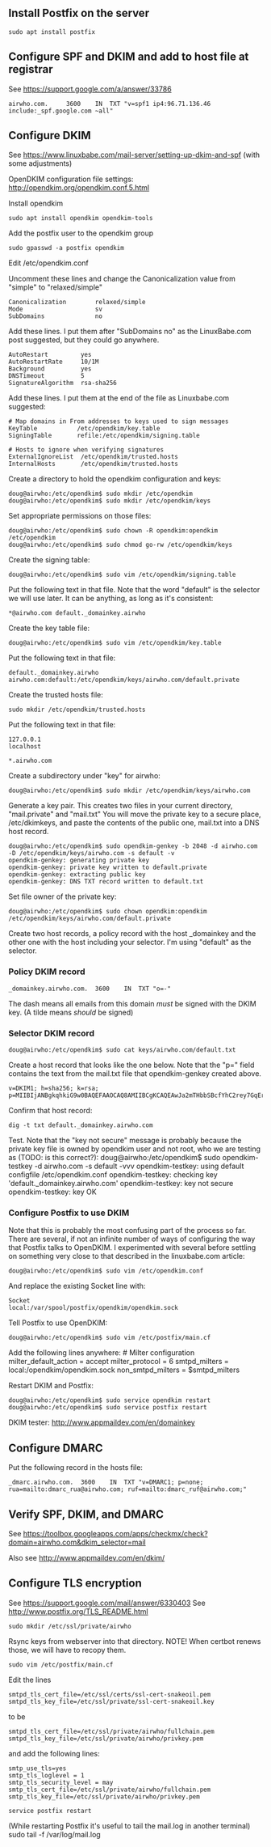 
## Install Postfix on the server

    sudo apt install postfix


## Configure SPF and DKIM and add to host file at registrar

See https://support.google.com/a/answer/33786

    airwho.com.		3600	IN	TXT	"v=spf1 ip4:96.71.136.46 include:_spf.google.com ~all"


## Configure DKIM

See https://www.linuxbabe.com/mail-server/setting-up-dkim-and-spf (with some adjustments)

OpenDKIM configuration file settings: http://opendkim.org/opendkim.conf.5.html

Install opendkim

    sudo apt install opendkim opendkim-tools

Add the postfix user to the opendkim group

    sudo gpasswd -a postfix opendkim

Edit /etc/opendkim.conf

Uncomment these lines and change the Canonicalization value from "simple" to "relaxed/simple"

    Canonicalization        relaxed/simple
    Mode                    sv
    SubDomains              no

Add these lines.  I put them after "SubDomains no" as the LinuxBabe.com post suggested, but they could go anywhere.

    AutoRestart         yes
    AutoRestartRate     10/1M
    Background          yes
    DNSTimeout          5
    SignatureAlgorithm  rsa-sha256

Add these lines.  I put them at the end of the file as Linuxbabe.com suggested:

    # Map domains in From addresses to keys used to sign messages
    KeyTable           /etc/opendkim/key.table
    SigningTable       refile:/etc/opendkim/signing.table

    # Hosts to ignore when verifying signatures
    ExternalIgnoreList  /etc/opendkim/trusted.hosts
    InternalHosts       /etc/opendkim/trusted.hosts

Create a directory to hold the opendkim configuration and keys:

    doug@airwho:/etc/opendkim$ sudo mkdir /etc/opendkim
    doug@airwho:/etc/opendkim$ sudo mkdir /etc/opendkim/keys

Set appropriate permissions on those files:

    doug@airwho:/etc/opendkim$ sudo chown -R opendkim:opendkim /etc/opendkim
    doug@airwho:/etc/opendkim$ sudo chmod go-rw /etc/opendkim/keys

Create the signing table:

    doug@airwho:/etc/opendkim$ sudo vim /etc/opendkim/signing.table

Put the following text in that file.  Note that the word "default" is the selector we will use later.  It can be anything, as long as it's consistent:

    *@airwho.com default._domainkey.airwho

Create the key table file:

    doug@airwho:/etc/opendkim$ sudo vim /etc/opendkim/key.table

Put the following text in that file:

    default._domainkey.airwho    airwho.com:default:/etc/opendkim/keys/airwho.com/default.private

Create the trusted hosts file:

    sudo mkdir /etc/opendkim/trusted.hosts

Put the following text in that file:

    127.0.0.1
    localhost
    
    *.airwho.com

Create a subdirectory under "key" for airwho:

    doug@airwho:/etc/opendkim$ sudo mkdir /etc/opendkim/keys/airwho.com


Generate a key pair.  This creates two files in your current directory, "mail.private" and "mail.txt"  You will move the private key to a secure place, /etc/dkimkeys, and paste the contents of the public one, mail.txt into a DNS host record.

    doug@airwho:/etc/opendkim$ sudo opendkim-genkey -b 2048 -d airwho.com -D /etc/opendkim/keys/airwho.com -s default -v
    opendkim-genkey: generating private key
    opendkim-genkey: private key written to default.private
    opendkim-genkey: extracting public key
    opendkim-genkey: DNS TXT record written to default.txt

Set file owner of the private key:

    doug@airwho:/etc/opendkim$ sudo chown opendkim:opendkim /etc/opendkim/keys/airwho.com/default.private

Create two host records, a policy record with the host \_domainkey and the other one with the host including your selector.  I'm using "default" as the selector.

### Policy DKIM record

    _domainkey.airwho.com.	3600	IN	TXT	"o=-"

The dash means all emails from this domain _must_ be signed with the DKIM key.  (A tilde means _should_ be signed)


### Selector DKIM record

    doug@airwho:/etc/opendkim$ sudo cat keys/airwho.com/default.txt

Create a host record that looks like the one below.  Note that the "p=" field contains the text from the mail.txt file that opendkim-genkey created above.
 
    v=DKIM1; h=sha256; k=rsa; p=MIIBIjANBgkqhkiG9w0BAQEFAAOCAQ8AMIIBCgKCAQEAwJa2mTHbbSBcfYhC2rey7GqEr6F9AMa3p+Uq9EHH5x+8fLvCpZp8oL38SWxK3j7cY30az8LkyF35ijBGIbcdyPmJSkuDZ3+3G4kllc7yvR0GM/xbgl9ELGOT1OO3REh1qtF66w++GJbMxRnm96BIV2wmjA/BIo0W0rn+RUsNZ8x7Mo9hUC1Jw1lW3XRCzHowQ0dzZ3AM4Vr9xB4ddDuImi6FI8zPQxB3JAfXihrmU/TkNtAhUBpnz5z4pK5xVk8Em0keXhI/i9OiQU3BiZFx89NYzMXG7iQ5ZLWIE3SRAXK/oa0ZvqzBAqFz2addZpuEu8/R8FAReCEKEYvkr3dIyQIDAQAB

Confirm that host record:

    dig -t txt default._domainkey.airwho.com

Test.  Note that the "key not secure" message is probably because the private key file is owned by opendkim user and not root, who we are testing as (TODO: is this correct?):
    doug@airwho:/etc/opendkim$ sudo opendkim-testkey -d airwho.com -s default -vvv
    opendkim-testkey: using default configfile /etc/opendkim.conf
    opendkim-testkey: checking key 'default._domainkey.airwho.com'
    opendkim-testkey: key not secure
    opendkim-testkey: key OK 


### Configure Postfix to use DKIM

Note that this is probably the most confusing part of the process so far.  There are several, if not an infinite number of ways of configuring the way that Postfix talks to OpenDKIM.  I experimented with several before settling on something very close to that described in the linuxbabe.com article:

    doug@airwho:/etc/opendkim$ sudo vim /etc/opendkim.conf 

And replace the existing Socket line with:

    Socket                  local:/var/spool/postfix/opendkim/opendkim.sock


Tell Postfix to use OpenDKIM:

    doug@airwho:/etc/opendkim$ sudo vim /etc/postfix/main.cf

Add the following lines anywhere:
    # Milter configuration
    milter_default_action = accept
    milter_protocol = 6
    smtpd_milters = local:/opendkim/opendkim.sock
    non_smtpd_milters = $smtpd_milters

Restart DKIM and Postfix:

    doug@airwho:/etc/opendkim$ sudo service opendkim restart
    doug@airwho:/etc/opendkim$ sudo service postfix restart

DKIM tester: http://www.appmaildev.com/en/domainkey




## Configure DMARC

Put the following record in the hosts file:

    _dmarc.airwho.com.	3600	IN	TXT	"v=DMARC1; p=none; rua=mailto:dmarc_rua@airwho.com; ruf=mailto:dmarc_ruf@airwho.com;"


## Verify SPF, DKIM, and DMARC

See https://toolbox.googleapps.com/apps/checkmx/check?domain=airwho.com&dkim_selector=mail

Also see http://www.appmaildev.com/en/dkim/




## Configure TLS encryption

See https://support.google.com/mail/answer/6330403
See http://www.postfix.org/TLS_README.html

    sudo mkdir /etc/ssl/private/airwho

Rsync keys from webserver into that directory.  NOTE! When certbot renews those, we will have to recopy them.

    sudo vim /etc/postfix/main.cf

Edit the lines

    smtpd_tls_cert_file=/etc/ssl/certs/ssl-cert-snakeoil.pem  
    smtpd_tls_key_file=/etc/ssl/private/ssl-cert-snakeoil.key

to be

    smtpd_tls_cert_file=/etc/ssl/private/airwho/fullchain.pem  
    smtpd_tls_key_file=/etc/ssl/private/airwho/privkey.pem

and add the following lines:

    smtp_use_tls=yes  
    smtp_tls_loglevel = 1  
    smtp_tls_security_level = may  
    smtp_tls_cert_file=/etc/ssl/private/airwho/fullchain.pem  
    smtp_tls_key_file=/etc/ssl/private/airwho/privkey.pem

    service postfix restart

(While restarting Postfix it's useful to tail the mail.log in another terminal)  
    sudo tail -f /var/log/mail.log




